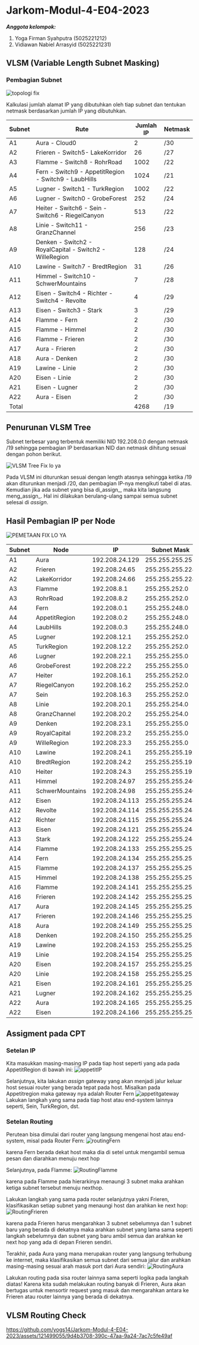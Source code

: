 # Jarkom-Modul-4-E04-2023

***Anggota kelompok:***
1. Yoga Firman Syahputra (5025221212)
2. Vidiawan Nabiel Arrasyid (5025221231)

## VLSM (Variable Length Subnet Masking)
### Pembagian Subnet
![topologi fix](https://github.com/yogs14/Jarkom-Modul-4-E04-2023/assets/121499055/2df20c47-caec-4f27-809f-df5d2eb4dff9)

Kalkulasi jumlah alamat IP yang dibutuhkan oleh tiap subnet dan tentukan netmask berdasarkan jumlah IP yang dibutuhkan.

| Subnet | Rute | Jumlah IP | Netmask |
| ------ | ---- | --------- | ------- |
|   A1   | Aura - Cloud0 | 2 | /30 |
|   A2   | Frieren - Switch5- LakeKorridor | 26 | /27 |
|   A3   | Flamme - Switch8 - RohrRoad | 1002 | /22 |
|   A4   | Fern - Switch9 - AppetitRegion - Switch9 - LaubHills | 1024 | /21 |
|   A5   | Lugner - Switch1 - TurkRegion | 1002 | /22 |
|   A6   | Lugner - Switch0 - GrobeForest | 252 | /24 |
|   A7   | Heiter - Switch6 - Sein - Switch6 - RiegelCanyon | 513 | /22 |
|   A8   | Linie - Switch11 - GranzChannel | 256 | /23 |
|   A9   | Denken - Switch2 - RoyalCapital - Switch2 - WilleRegion | 128 | /24 |
|   A10   | Lawine - Switch7 - BredtRegion | 31 | /26 |
|   A11   | Himmel - Switch10 - SchwerMountains | 7 | /28 |
|   A12   | Eisen - Switch4 - Richter - Switch4 - Revolte | 4 | /29 |
|   A13   | Eisen - Switch3 - Stark | 3 | /29 |
|   A14   | Flamme - Fern | 2 | /30 |
|   A15   | Flamme - Himmel | 2 | /30 |
|   A16   | Flamme - Frieren | 2 | /30 |
|   A17   | Aura - Frieren | 2 | /30 |
|   A18   | Aura - Denken | 2 | /30 |
|   A19   | Lawine - Linie | 2 | /30 |
|   A20   | Eisen - Linie | 2 | /30 |
|   A21   | Eisen - Lugner | 2 | /30 |
|   A22   | Aura - Eisen | 2 | /30 |
| Total |  | 4268 | /19 |


## Penurunan VLSM Tree

Subnet terbesar yang terbentuk memiliki NID 192.208.0.0 dengan netmask /19 sehingga pembagian IP berdasarkan NID dan netmask dihitung sesuai dengan pohon berikut.

![VLSM Tree Fix lo ya](https://github.com/yogs14/Jarkom-Modul-4-E04-2023/assets/121499055/9208d015-6240-48ea-a3b0-0f78ea1a55e2)

Pada VLSM ini diturunkan sesuai dengan length atasnya sehingga ketika /19 akan diturunkan menjadi /20, dan pembagian IP-nya mengikuti tabel di atas. Kemudian jika ada subnet yang bisa di_assign_, maka kita langsung meng_assign_. Hal ini dilakukan berulang-ulang sampai semua subnet selesai di _assign_.

## Hasil Pembagian IP per Node
![PEMETAAN FIX LO YA](https://github.com/yogs14/Jarkom-Modul-4-E04-2023/assets/121499055/3fa2862f-b76e-44ba-8f90-a4da2c8fb02d)


| Subnet | Node | IP | Subnet Mask | Length |
| ------ | ---- | -- | ----------- | ------ |
|   A1   | Aura | 192.208.24.129 | 255.255.255.252 | /30 |
|   A2   | Frieren | 192.208.24.65 | 255.255.255.224 | /27 |
|   A2   | LakeKorridor | 192.208.24.66 | 255.255.255.224 | /27 |
|   A3   | Flamme | 192.208.8.1 | 255.255.252.0 | /22 |
|   A3   | RohrRoad| 192.208.8.2 | 255.255.252.0 | /22 |
|   A4   | Fern | 192.208.0.1 | 255.255.248.0 | /21 |
|   A4   | AppetitRegion | 192.208.0.2 | 255.255.248.0 | /21 |
|   A4   | LaubHills | 192.208.0.3 | 255.255.248.0 | /21 |
|   A5   | Lugner | 192.208.12.1 | 255.255.252.0 | /22 |
|   A5   | TurkRegion | 192.208.12.2 | 255.255.252.0 | /22 |
|   A6   | Lugner | 192.208.22.1 | 255.255.255.0 | /24 |
|   A6   | GrobeForest | 192.208.22.2 | 255.255.255.0 | /24 |
|   A7   | Heiter | 192.208.16.1 | 255.255.252.0 | /22 |
|   A7   | RiegelCanyon | 192.208.16.2 | 255.255.252.0 | /22 |
|   A7   | Sein | 192.208.16.3 | 255.255.252.0 | /22 |
|   A8   | Linie | 192.208.20.1 | 255.255.254.0 | /23 |
|   A8   | GranzChannel | 192.208.20.2 | 255.255.254.0 | /23 |
|   A9   | Denken | 192.208.23.1 | 255.255.255.0 | /24 |
|   A9   | RoyalCapital | 192.208.23.2 | 255.255.255.0 | /24 |
|   A9   | WilleRegion | 192.208.23.3 | 255.255.255.0 | /24 |
|   A10   | Lawine | 192.208.24.1 | 255.255.255.192 | /26 |
|   A10   | BredtRegion | 192.208.24.2 | 255.255.255.192 | /26 |
|   A10   | Heiter | 192.208.24.3 | 255.255.255.192 | /26 |
|   A11   | Himmel | 192.208.24.97 | 255.255.255.240 | /28 |
|   A11   | SchwerMountains | 192.208.24.98 | 255.255.255.240 | /28 |
|   A12   | Eisen | 192.208.24.113 | 255.255.255.248 | /29 |
|   A12   | Revolte | 192.208.24.114 | 255.255.255.248 | /29 |
|   A12   | Richter | 192.208.24.115 | 255.255.255.248 | /29 |
|   A13   | Eisen | 192.208.24.121 | 255.255.255.248 | /29 |
|   A13   | Stark | 192.208.24.122 | 255.255.255.248 | /29 |
|   A14   | Flamme | 192.208.24.133 | 255.255.255.252 | /30 |
|   A14   | Fern | 192.208.24.134 | 255.255.255.252 | /30 |
|   A15   | Flamme | 192.208.24.137 | 255.255.255.252 | /30 |
|   A15   | Himmel | 192.208.24.138 | 255.255.255.252 | /30 |
|   A16   | Flamme | 192.208.24.141 | 255.255.255.252 | /30 |
|   A16   | Frieren | 192.208.24.142 | 255.255.255.252 | /30 |
|   A17   | Aura | 192.208.24.145 | 255.255.255.252 | /30 |
|   A17   | Frieren | 192.208.24.146 | 255.255.255.252 | /30 |
|   A18   | Aura | 192.208.24.149 | 255.255.255.252 | /30 |
|   A18   | Denken | 192.208.24.150 | 255.255.255.252 | /30 |
|   A19   | Lawine | 192.208.24.153 | 255.255.255.252 | /30 |
|   A19   | Linie | 192.208.24.154 | 255.255.255.252 | /30 |
|   A20   | Eisen | 192.208.24.157 | 255.255.255.252 | /30 |
|   A20   | Linie | 192.208.24.158 | 255.255.255.252 | /30 |
|   A21   | Eisen | 192.208.24.161 | 255.255.255.252 | /30 |
|   A21   | Lugner | 192.208.24.162 | 255.255.255.252 | /30 |
|   A22   | Aura | 192.208.24.165 | 255.255.255.252 | /30 |
|   A22   | Eisen | 192.208.24.166 | 255.255.255.252 | /30 |

## Assigment pada CPT
### Setelan IP
Kita masukkan masing-masing IP pada tiap host seperti yang ada pada AppetitRegion di bawah ini:
![appetitIP](https://github.com/yogs14/Jarkom-Modul-4-E04-2023/assets/121499055/71a6db26-3121-44f8-bf94-94d7d92e504d)

Selanjutnya, kita lakukan _assign_ gateway yang akan menjadi jalur keluar host sesuai router yang berada tepat pada host. Misalkan pada Appetitregion maka gateway nya adalah Router Fern
![appetitgateway](https://github.com/yogs14/Jarkom-Modul-4-E04-2023/assets/121499055/ce650dd9-48ae-4cf0-b278-3765e74776eb)
Lakukan langkah yang sama pada tiap host atau end-system lainnya seperti, Sein, TurkRegion, dst.

### Setelan Routing
Perutean bisa dimulai dari router yang langsung mengenai host atau end-system, misal pada Router Fern:
![routingFern](https://github.com/yogs14/Jarkom-Modul-4-E04-2023/assets/121499055/54f21fab-5b4d-4b77-b38d-324e19711bcf)

karena Fern berada dekat host maka dia di setel untuk mengambil semua pesan dan diarahkan menuju next hop

Selanjutnya, pada Flamme:
![RoutingFlamme](https://github.com/yogs14/Jarkom-Modul-4-E04-2023/assets/121499055/d016c65e-e673-45cd-94b8-de093ddaddbe)

karena pada Flamme pada hierarkinya menaungi 3 subnet maka arahkan ketiga subnet tersebut menuju nexthop.

Lakukan langkah yang sama pada router selanjutnya yakni Frieren, klasifikasikan setiap subnet yang menaungi host dan arahkan ke next hop:
![RoutingFrieren](https://github.com/yogs14/Jarkom-Modul-4-E04-2023/assets/121499055/df5d533d-f3f2-4fd3-935e-1bf01fb4b995)

karena pada Frieren harus mengarahkan 3 subnet sebelumnya dan 1 subnet baru yang berada di dekatnya maka arahkan subnet yang lama sama seperti langkah sebelumnya dan subnet yang baru ambil semua dan arahkan ke next hop yang ada di depan Frieren sendiri.

Terakhir, pada Aura yang mana merupakan router yang langsung terhubung ke internet, maka klasifikasikan semua subnet dari semua jalur dan arahkan masing-masing sesuai arah masuk port dari Aura sendiri:
![RoutingAura](https://github.com/yogs14/Jarkom-Modul-4-E04-2023/assets/121499055/9c138f8e-80bd-45c6-aac3-e71ec0318ee5)

Lakukan routing pada sisa router lainnya sama seperti logika pada langkah diatas!
Karena kita sudah melakukan routing banyak di Frieren, Aura akan bertugas untuk mensortir request yang masuk dan mengarahkan antara ke Frieren atau router lainnya yang berada di dekatnya.


## VLSM Routing Check
https://github.com/yogs14/Jarkom-Modul-4-E04-2023/assets/121499055/9d4b3708-390c-47aa-9a24-7ac7c5fe49af

